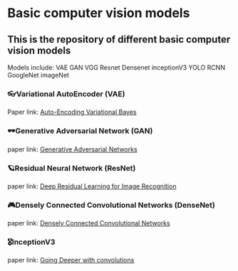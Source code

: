 # Basic computer vision models

## This is the repository of different basic computer vision models

Models include: VAE GAN VGG Resnet Densenet inceptionV3 YOLO RCNN GoogleNet imageNet

### 👓Variational AutoEncoder (VAE)

Paper link: [Auto-Encoding Variational Bayes](https://arxiv.org/abs/1312.6114)

### 🕶Generative Adversarial Network (GAN)

paper link: [Generative Adversarial Networks](https://arxiv.org/abs/1406.2661)

### 🪐Residual Neural Network (ResNet)

paper link: [Deep Residual Learning for Image Recognition](https://arxiv.org/abs/1512.03385)

### 🎮Densely Connected Convolutional Networks (DenseNet)

paper link: [Densely Connected Convolutional Networks](https://arxiv.org/abs/1608.06993)

### 🎖InceptionV3

paper link: [Going Deeper with convolutions](https://static.googleusercontent.com/media/research.google.com/en//pubs/archive/43022.pdf)
